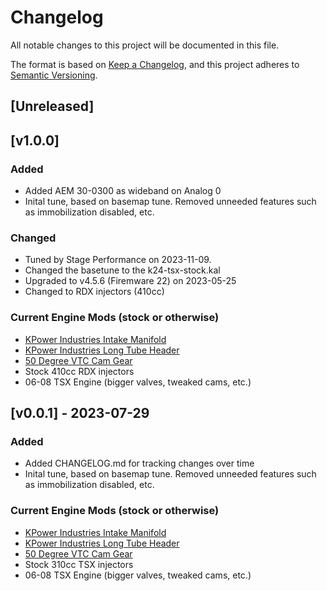 # Changelog

All notable changes to this project will be documented in this file.

The format is based on [Keep a Changelog](https://keepachangelog.com/en/1.1.0/),
and this project adheres to [Semantic Versioning](https://semver.org/spec/v2.0.0.html).

## [Unreleased]

## [v1.0.0]

### Added

- Added AEM 30-0300 as wideband on Analog 0
- Inital tune, based on basemap tune. Removed unneeded features such as immobilization disabled, etc.

### Changed

- Tuned by Stage Performance on 2023-11-09.
- Changed the basetune to the k24-tsx-stock.kal
- Upgraded to v4.5.6 (Firemware 22) on 2023-05-25
- Changed to RDX injectors (410cc)

### Current Engine Mods (stock or otherwise)
- [KPower Industries Intake Manifold](https://kpower.industries/collections/kpowere30-swap-components/products/kmiata-rwd-intake-manifold)
- [KPower Industries Long Tube Header](https://kpower.industries/collections/kpowere30-swap-components/products/kpower-e30-long-tube-header)
- [50 Degree VTC Cam Gear](https://kpower.industries/products/50-degree-vtc-gear)
- Stock 410cc RDX injectors
- 06-08 TSX Engine (bigger valves, tweaked cams, etc.)

## [v0.0.1] - 2023-07-29

### Added

- Added CHANGELOG.md for tracking changes over time
- Inital tune, based on basemap tune. Removed unneeded features such as immobilization disabled, etc.

### Current Engine Mods (stock or otherwise)
- [KPower Industries Intake Manifold](https://kpower.industries/collections/kpowere30-swap-components/products/kmiata-rwd-intake-manifold)
- [KPower Industries Long Tube Header](https://kpower.industries/collections/kpowere30-swap-components/products/kpower-e30-long-tube-header)
- [50 Degree VTC Cam Gear](https://kpower.industries/products/50-degree-vtc-gear)
- Stock 310cc TSX injectors
- 06-08 TSX Engine (bigger valves, tweaked cams, etc.)